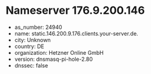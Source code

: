 # Nameserver 176.9.200.146

* as_number: 24940
* name: static.146.200.9.176.clients.your-server.de.
* city: Unknown
* country: DE
* organization: Hetzner Online GmbH
* version: dnsmasq-pi-hole-2.80
* dnssec: false
